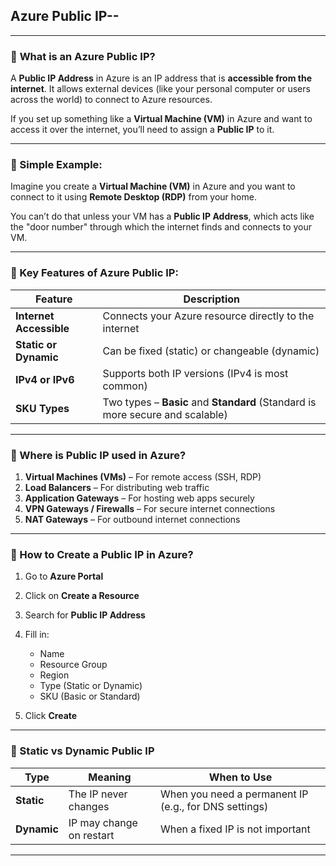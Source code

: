 ## **Azure Public IP**--

---

### 🔹 **What is an Azure Public IP?**

A **Public IP Address** in Azure is an IP address that is **accessible from the internet**. It allows external devices (like your personal computer or users across the world) to connect to Azure resources.

If you set up something like a **Virtual Machine (VM)** in Azure and want to access it over the internet, you’ll need to assign a **Public IP** to it.

---

### 🔹 Simple Example:

Imagine you create a **Virtual Machine (VM)** in Azure and you want to connect to it using **Remote Desktop (RDP)** from your home.

You can’t do that unless your VM has a **Public IP Address**, which acts like the "door number" through which the internet finds and connects to your VM.

---

### 🔹 Key Features of Azure Public IP:

| Feature                 | Description                                                                   |
| ----------------------- | ----------------------------------------------------------------------------- |
| **Internet Accessible** | Connects your Azure resource directly to the internet                         |
| **Static or Dynamic**   | Can be fixed (static) or changeable (dynamic)                                 |
| **IPv4 or IPv6**        | Supports both IP versions (IPv4 is most common)                               |
| **SKU Types**           | Two types – **Basic** and **Standard** (Standard is more secure and scalable) |

---

### 🔹 Where is Public IP used in Azure?

1. **Virtual Machines (VMs)** – For remote access (SSH, RDP)
2. **Load Balancers** – For distributing web traffic
3. **Application Gateways** – For hosting web apps securely
4. **VPN Gateways / Firewalls** – For secure internet connections
5. **NAT Gateways** – For outbound internet connections

---

### 🔹 How to Create a Public IP in Azure?

1. Go to **Azure Portal**
2. Click on **Create a Resource**
3. Search for **Public IP Address**
4. Fill in:

   * Name
   * Resource Group
   * Region
   * Type (Static or Dynamic)
   * SKU (Basic or Standard)
5. Click **Create**

---

### 🔹 Static vs Dynamic Public IP

| Type        | Meaning                  | When to Use                                           |
| ----------- | ------------------------ | ----------------------------------------------------- |
| **Static**  | The IP never changes     | When you need a permanent IP (e.g., for DNS settings) |
| **Dynamic** | IP may change on restart | When a fixed IP is not important                      |

---



